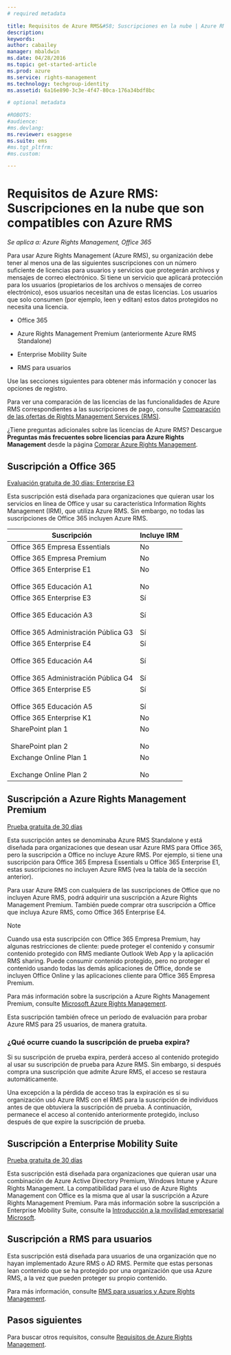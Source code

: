 ```yaml
---
# required metadata

title: Requisitos de Azure RMS&#58; Suscripciones en la nube | Azure RMS
description:
keywords:
author: cabailey
manager: mbaldwin
ms.date: 04/28/2016
ms.topic: get-started-article
ms.prod: azure
ms.service: rights-management
ms.technology: techgroup-identity
ms.assetid: 6a16e890-3c3e-4f47-80ca-176a34bdf8bc

# optional metadata

#ROBOTS:
#audience:
#ms.devlang:
ms.reviewer: esaggese
ms.suite: ems
#ms.tgt_pltfrm:
#ms.custom:

---
```



# Requisitos de Azure RMS: Suscripciones en la nube que son compatibles con Azure RMS

*Se aplica a: Azure Rights Management, Office 365*

Para usar Azure Rights Management (Azure RMS), su organización debe tener al menos una de las siguientes suscripciones con un número suficiente de licencias para usuarios y servicios que protegerán archivos y mensajes de correo electrónico. Si tiene un servicio que aplicará protección para los usuarios (propietarios de los archivos o mensajes de correo electrónico), esos usuarios necesitan una de estas licencias. Los usuarios que solo consumen (por ejemplo, leen y editan) estos datos protegidos no necesita una licencia.

-   Office 365

-   Azure Rights Management Premium (anteriormente Azure RMS Standalone)

-   Enterprise Mobility Suite

-   RMS para usuarios

Use las secciones siguientes para obtener más información y conocer las opciones de registro.

Para ver una comparación de las licencias de las funcionalidades de Azure RMS correspondientes a las suscripciones de pago, consulte [Comparación de las ofertas de Rights Management Services (RMS)](http://technet.microsoft.com/dn858608).

¿Tiene preguntas adicionales sobre las licencias de Azure RMS? Descargue **Preguntas más frecuentes sobre licencias para Azure Rights Management** desde la página [Comprar Azure Rights Management](https://www.microsoft.com/en-us/server-cloud/products/azure-rights-management/Purchasing.aspx). 

## Suscripción a Office 365
[Evaluación gratuita de 30 días: Enterprise E3](http://go.microsoft.com/fwlink/p/?LinkID=403802)

Esta suscripción está diseñada para organizaciones que quieran usar los servicios en línea de Office y usar su característica Information Rights Management (IRM), que utiliza Azure RMS. Sin embargo, no todas las suscripciones de Office 365 incluyen Azure RMS.

Suscripción  |Incluye IRM 
------------- | ------------- |
Office 365 Empresa Essentials|No|
Office 365 Empresa Premium|No|
Office 365 Enterprise E1 <br /><br /> Office 365 Educación A1|No <br /><br /> No|
Office 365 Enterprise E3 <br /><br /> Office 365 Educación A3 <br /><br /> Office 365 Administración Pública G3|Sí <br /><br /> Sí <br /><br /> Sí|
Office 365 Enterprise E4 <br /><br /> Office 365 Educación A4 <br /><br /> Office 365 Administración Pública G4|Sí <br /><br /> Sí <br /><br /> Sí|
Office 365 Enterprise E5 <br /><br /> Office 365 Educación A5|Sí <br /><br /> Sí|
Office 365 Enterprise K1|No|
SharePoint plan 1 <br /><br /> SharePoint plan 2|No <br /><br /> No|
Exchange Online Plan 1 <br /><br /> Exchange Online Plan 2|No <br /><br /> No|


## Suscripción a Azure Rights Management Premium
[Prueba gratuita de 30 días](https://portal.microsoftonline.com/Signup/MainSignUp15.aspx?&amp;OfferId=A43415D3-404C-4df3-B31B-AAD28118A778&amp;dl=RIGHTSMANAGEMENT&amp;ali=1)

Esta suscripción antes se denominaba Azure RMS Standalone y está diseñada para organizaciones que desean usar Azure RMS para Office 365, pero la suscripción a Office no incluye Azure RMS. Por ejemplo, si tiene una suscripción para Office 365 Empresa Essentials u Office 365 Enterprise E1, estas suscripciones no incluyen Azure RMS (vea la tabla de la sección anterior). 

Para usar Azure RMS con cualquiera de las suscripciones de Office que no incluyen Azure RMS, podrá adquirir una suscripción a Azure Rights Management Premium. También puede comprar otra suscripción a Office que incluya Azure RMS, como Office 365 Enterprise E4.

> [!NOTE]
> Cuando usa esta suscripción con Office 365 Empresa Premium, hay algunas restricciones de cliente: puede proteger el contenido y consumir contenido protegido con RMS mediante Outlook Web App y la aplicación RMS sharing. Puede consumir contenido protegido, pero no proteger el contenido usando todas las demás aplicaciones de Office, donde se incluyen Office Online y las aplicaciones cliente para Office 365 Empresa Premium.

Para más información sobre la suscripción a Azure Rights Management Premium, consulte [Microsoft Azure Rights Management](http://products.office.com/business/microsoft-azure-rights-management).

Esta suscripción también ofrece un período de evaluación para probar Azure RMS para 25 usuarios, de manera gratuita. 

### ¿Qué ocurre cuando la suscripción de prueba expira?
Si su suscripción de prueba expira, perderá acceso al contenido protegido al usar su suscripción de prueba para Azure RMS. Sin embargo, si después compra una suscripción que admite Azure RMS, el acceso se restaura automáticamente.

Una excepción a la pérdida de acceso tras la expiración es si su organización usó Azure RMS con el RMS para la suscripción de individuos antes de que obtuviera la suscripción de prueba. A continuación, permanece el acceso al contenido anteriormente protegido, incluso después de que expire la suscripción de prueba.

## Suscripción a Enterprise Mobility Suite
[Prueba gratuita de 30 días](http://go.microsoft.com/fwlink/?LinkId=615385)

Esta suscripción está diseñada para organizaciones que quieran usar una combinación de Azure Active Directory Premium, Windows Intune y Azure Rights Management. La compatibilidad para el uso de Azure Rights Management con Office es la misma que al usar la suscripción a Azure Rights Management Premium. 
Para más información sobre la suscripción a Enterprise Mobility Suite, consulte la [Introducción a la movilidad empresarial Microsoft](http://go.microsoft.com/fwlink/?LinkId=615386).

## Suscripción a RMS para usuarios
Esta suscripción está diseñada para usuarios de una organización que no hayan implementado Azure RMS o AD RMS. Permite que estas personas lean contenido que se ha protegido por una organización que usa Azure RMS, a la vez que pueden proteger su propio contenido.

Para más información, consulte [RMS para usuarios y Azure Rights Management](../understand-explore/rms-for-individuals.md).

## Pasos siguientes
Para buscar otros requisitos, consulte [Requisitos de Azure Rights Management](requirements-azure-rms.md).

<!--HONumber=May16_HO2-->


